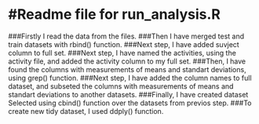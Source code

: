 #Readme file for run_analysis.R
==========
###Firstly I read the data from the files.
###Then I have merged test and train datasets with rbind() function.
###Next step, I have added suvject column to full set. 
###Next step, I have named the activities, using the activity file, and added the activity column to my full set.
###Then, I have found the columns with measurements of means and standart deviations, using grep() function.
###Next step, I have added the column names to full dataset, and subseted the columns with measurements of means and standart deviations to another datasets.
###Finally, I have created dataset Selected using cbind() function over the datasets from previos step.
###To create new tidy dataset, I used ddply() function.
